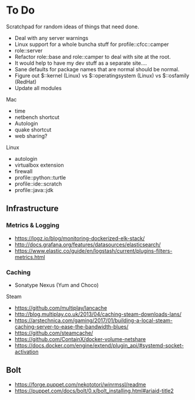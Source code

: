 To Do
=====

Scratchpad for random ideas of things that need done.

* Deal with any server warnings
* Linux support for a whole buncha stuff for profile::cfcc::camper
* role::server
* Refactor role::base and role::camper to deal with site at the root.
* It would help to have my dev stuff as a separate site....
* Sane defaults for package names that are normal should be normal.
* Figure out $::kernel (Linux) vs $::operatingsystem (Linux) vs $::osfamily (RedHat)
* Update all modules

Mac
* time
* netbench shortcut
* Autologin
* quake shortcut
* web sharing?

Linux
* autologin
* virtualbox extension
* firewall
* profile::python::turtle
* profile::ide::scratch
* profile::java::jdk

Infrastructure
--------------

### Metrics & Logging
* https://logz.io/blog/monitoring-dockerized-elk-stack/
* http://docs.grafana.org/features/datasources/elasticsearch/
* https://www.elastic.co/guide/en/logstash/current/plugins-filters-metrics.html

### Caching
* Sonatype Nexus (Yum and Choco)

Steam
* https://github.com/multiplay/lancache
* http://blog.multiplay.co.uk/2013/04/caching-steam-downloads-lans/
* https://arstechnica.com/gaming/2017/01/building-a-local-steam-caching-server-to-ease-the-bandwidth-blues/
* https://github.com/steamcache/
* https://github.com/ContainX/docker-volume-netshare
* https://docs.docker.com/engine/extend/plugin_api/#systemd-socket-activation

Bolt
----
* https://forge.puppet.com/nekototori/winrmssl/readme
* https://puppet.com/docs/bolt/0.x/bolt_installing.html#ariaid-title2
